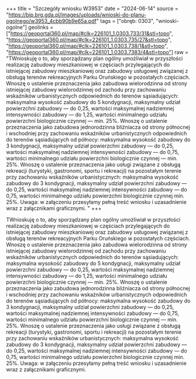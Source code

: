 +++
title = "Szczegóły wniosku W3953"
date = "2024-06-14"
source = "https://bip.brg.gda.pl/images/uploads/wnioski-do-planu-ogolnego/w3953_4cbb90b9e65a.pdf"
tags = ["obręb: 0303", "wnioski-ogolne"]
geolinks = ["https://geoportal360.pl/map/#clk=226101_1.0303.733/31&stl=topo", "https://geoportal360.pl/map/#clk=226101_1.0303.735/27&stl=topo", "https://geoportal360.pl/map/#clk=226101_1.0303.738/1&stl=topo", "https://geoportal360.pl/map/#clk=226101_1.0303.7383/4&stl=topo"]
raw = "TWnioskuję o to, aby sporządzany plan ogólny umożliwiał w przyszłości realizację zabudowy mieszkaniowej w częściach przylegających do istniejącej zabudowy mieszkaniowej oraz zabudowy usługowej związanej z obsługą terenów rekreacyjnych Parku Oruńskiego w pozostałych częściach. Wnoszę o ustalenie przeznaczenia jako zabudowa wielorodzinna od strony istniejącej zabudowy wielorodzinnej od zachodu przy zachowaniu wskaźników urbanistycznych odpowiednich do terenów sąsiadujących: maksymalna wysokość zabudowy do 5 kondygnacji, maksymalny udział powierzchni zabudowy — do 0,25, wartości maksymalnej nadziemnej intensywności zabudowy — do 1,25, wartości minimalnego udziału powierzchni biologicznie czynnej — min. 25%. Wnoszę o ustalenie przeznaczenia jako zabudowa jednorodzinna bliźniacza od strony północnej i wschodniej przy zachowaniu wskaźników urbanistycznych odpowiednich do terenów sąsiadujących od północy: maksymalna wysokość zabudowy do 3 kondygnacji, maksymalny udział powierzchni zabudowy — do 0,25, wartości maksymalnej nadziemnej intensywności zabudowy — do 0,75, wartości minimalnego udziału powierzchni biologicznie czynnej — min. 25%. Wnoszę o ustalenie przeznaczenia jako usługi związane z obsługą rekreacji (turystyki, gastronomi, sportu i rekreacji) na pozostałym terenie przy zachowaniu wskaźników urbanistycznych: maksymalna wysokość zabudowy do 3 kondygnacji, maksymalny udział powierzchni zabudowy — do 0,25, wartości maksymalnej nadziemnej intensywności zabudowy — do 0,75, wartości minimalnego udziału powierzchni biologicznie czynnej min. 25%. Uwaga: w załączeniu przesyłamy pełną treść wniosku i uzasadnienie wraz z załącznikami graficznymi. "
+++

TWnioskuję o to, aby sporządzany plan ogólny umożliwiał w przyszłości realizację
zabudowy mieszkaniowej w częściach przylegających do istniejącej zabudowy mieszkaniowej oraz
zabudowy usługowej związanej z obsługą terenów rekreacyjnych Parku Oruńskiego w pozostałych
częściach. Wnoszę o ustalenie przeznaczenia jako zabudowa wielorodzinna od strony istniejącej
zabudowy wielorodzinnej od zachodu przy zachowaniu wskaźników urbanistycznych odpowiednich
do terenów sąsiadujących: maksymalna wysokość zabudowy do 5 kondygnacji, maksymalny udział
powierzchni zabudowy — do 0,25, wartości maksymalnej nadziemnej intensywności zabudowy — do
1,25, wartości minimalnego udziału powierzchni biologicznie czynnej — min. 25%. Wnoszę o
ustalenie przeznaczenia jako zabudowa jednorodzinna bliźniacza od strony północnej i wschodniej
przy zachowaniu wskaźników urbanistycznych odpowiednich do terenów sąsiadujących od północy:
maksymalna wysokość zabudowy do 3 kondygnacji, maksymalny udział powierzchni zabudowy — do
0,25, wartości maksymalnej nadziemnej intensywności zabudowy — do 0,75, wartości minimalnego
udziału powierzchni biologicznie czynnej — min. 25%. Wnoszę o ustalenie przeznaczenia jako usługi
związane z obsługą rekreacji (turystyki, gastronomi, sportu i rekreacji) na pozostałym terenie przy
zachowaniu wskaźników urbanistycznych: maksymalna wysokość zabudowy do 3 kondygnacji,
maksymalny udział powierzchni zabudowy — do 0,25, wartości maksymalnej nadziemnej
intensywności zabudowy — do 0,75, wartości minimalnego udziału powierzchni biologicznie czynnej
min. 25%. Uwaga: w załączeniu przesyłamy pełną treść wniosku i uzasadnienie wraz z załącznikami
graficznymi.



